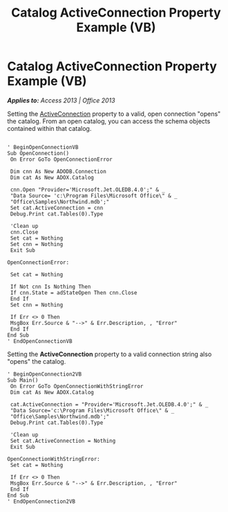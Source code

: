 ﻿---
title: Catalog ActiveConnection Property Example (VB)
TOCTitle: Catalog ActiveConnection Property Example (VB)
ms:assetid: 12a34091-e451-dbd1-e7f3-f794b84ee5b0
ms:mtpsurl: https://msdn.microsoft.com/en-us/library/JJ248901(v=office.15)
ms:contentKeyID: 48543348
ms.date: 09/18/2015
mtps_version: v=office.15
---

# Catalog ActiveConnection Property Example (VB)


_**Applies to:** Access 2013 | Office 2013_

Setting the [ActiveConnection](activeconnection-property-adox.md) property to a valid, open connection "opens" the catalog. From an open catalog, you can access the schema objects contained within that catalog.

``` 
 
' BeginOpenConnectionVB 
Sub OpenConnection() 
 On Error GoTo OpenConnectionError 
 
 Dim cnn As New ADODB.Connection 
 Dim cat As New ADOX.Catalog 
 
 cnn.Open "Provider='Microsoft.Jet.OLEDB.4.0';" & _ 
 "Data Source= 'c:\Program Files\Microsoft Office\" & _ 
 "Office\Samples\Northwind.mdb';" 
 Set cat.ActiveConnection = cnn 
 Debug.Print cat.Tables(0).Type 
 
 'Clean up 
 cnn.Close 
 Set cat = Nothing 
 Set cnn = Nothing 
 Exit Sub 
 
OpenConnectionError: 
 
 Set cat = Nothing 
 
 If Not cnn Is Nothing Then 
 If cnn.State = adStateOpen Then cnn.Close 
 End If 
 Set cnn = Nothing 
 
 If Err <> 0 Then 
 MsgBox Err.Source & "-->" & Err.Description, , "Error" 
 End If 
End Sub 
' EndOpenConnectionVB 
```

Setting the **ActiveConnection** property to a valid connection string also "opens" the catalog.

    ' BeginOpenConnection2VB 
    Sub Main() 
     On Error GoTo OpenConnectionWithStringError 
     Dim cat As New ADOX.Catalog 
     
     cat.ActiveConnection = "Provider='Microsoft.Jet.OLEDB.4.0';" & _ 
     "Data Source='c:\Program Files\Microsoft Office\" & _ 
     "Office\Samples\Northwind.mdb';" 
     Debug.Print cat.Tables(0).Type 
     
     'Clean up 
     Set cat.ActiveConnection = Nothing 
     Exit Sub 
     
    OpenConnectionWithStringError: 
     Set cat = Nothing 
     
     If Err <> 0 Then 
     MsgBox Err.Source & "-->" & Err.Description, , "Error" 
     End If 
    End Sub 
    ' EndOpenConnection2VB

